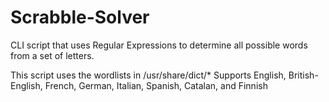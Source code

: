 # Scrabble-Solver
CLI script that uses Regular Expressions to determine all possible words from a set of letters.

This script uses the wordlists in /usr/share/dict/* 
Supports English, British-English, French, German, Italian, Spanish, Catalan, and Finnish
